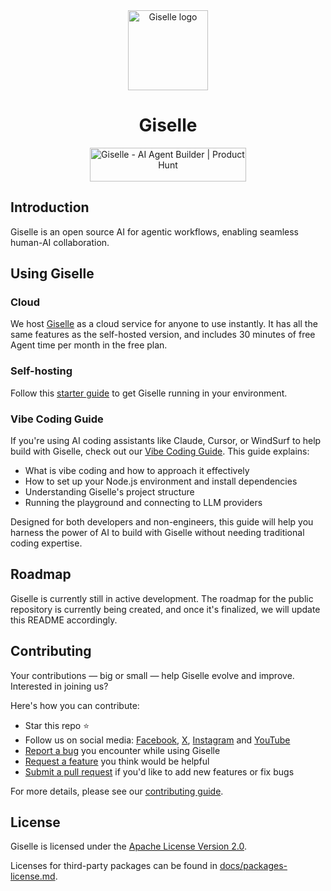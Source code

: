 <div align="center">
  <a href="https://giselles.ai">
    <picture>
      <source media="(prefers-color-scheme: dark)" srcset="./docs/assets/giselle-circular-logo.png">
      <img alt="Giselle logo" src="./docs/assets/giselle-circular-logo.png" height="128">
    </picture>
  </a>
  <h1>Giselle</h1>
  <a href="https://www.producthunt.com/posts/giselle?embed=true&utm_source=badge-featured&utm_medium=badge&utm_souce=badge-giselle" target="_blank"><img src="https://api.producthunt.com/widgets/embed-image/v1/featured.svg?post_id=924550&theme=light&t=1742787056002" alt="Giselle - AI&#0032;Agent&#0032;Builder | Product Hunt" style="width: 250px; height: 54px;" width="250" height="54" /></a>
</div>

## Introduction

Giselle is an open source AI for agentic workflows, enabling seamless human-AI collaboration.

## Using Giselle

### Cloud

We host [Giselle](https://giselles.ai/) as a cloud service for anyone to use instantly. It has all the same features as the self-hosted version, and includes 30 minutes of free Agent time per month in the free plan.

### Self-hosting

Follow this [starter guide](CONTRIBUTING.md#development-environment-setup) to get Giselle running in your environment.

### Vibe Coding Guide

If you're using AI coding assistants like Claude, Cursor, or WindSurf to help build with Giselle, check out our [Vibe Coding Guide](/docs/vibe/01-introduction.md). This guide explains:

- What is vibe coding and how to approach it effectively
- How to set up your Node.js environment and install dependencies
- Understanding Giselle's project structure
- Running the playground and connecting to LLM providers

Designed for both developers and non-engineers, this guide will help you harness the power of AI to build with Giselle without needing traditional coding expertise.

## Roadmap

Giselle is currently still in active development. The roadmap for the public repository is currently being created, and once it's finalized, we will update this README accordingly.

## Contributing

Your contributions — big or small — help Giselle evolve and improve. Interested in joining us?

Here's how you can contribute:

- Star this repo ⭐
- Follow us on social media: [Facebook](https://www.facebook.com/GiselleAI/), [X](https://x.com/Giselles_AI), [Instagram](https://www.instagram.com/giselle_de_ai) and [YouTube](https://www.youtube.com/@Giselle_AI)
- [Report a bug](https://github.com/giselles-ai/giselle/issues/new?template=1_bug_report.yml) you encounter while using Giselle
- [Request a feature](https://github.com/giselles-ai/giselle/discussions/categories/ideas) you think would be helpful
- [Submit a pull request](CONTRIBUTING.md#how-to-submit-a-pull-request) if you'd like to add new features or fix bugs

For more details, please see our [contributing guide](CONTRIBUTING.md).

## License

Giselle is licensed under the [Apache License Version 2.0](LICENSE).

Licenses for third-party packages can be found in [docs/packages-license.md](docs/packages-license.md).
